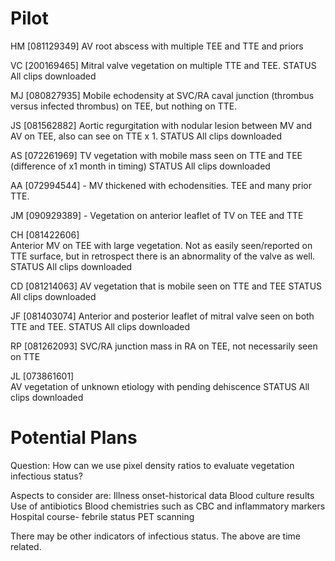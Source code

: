 # Pilot

HM [081129349] 
AV root abscess with multiple TEE and TTE and priors

VC [200169465] 
Mitral valve vegetation on multiple TTE and TEE.
STATUS 		All clips downloaded

MJ [080827935]
Mobile echodensity at SVC/RA caval junction (thrombus versus infected thrombus) on TEE, but nothing on TTE.

JS [081562882]
Aortic regurgitation with nodular lesion between MV and AV on TEE, also can see on TTE x 1.
STATUS 		All clips downloaded

AS [072261969]
TV vegetation with mobile mass seen on TTE and TEE (difference of x1 month in timing)
STATUS 		All clips downloaded

AA [072994544] - MV thickened with echodensities. TEE and many prior TTE.

JM [090929389] - Vegetation on anterior leaflet of TV on TEE and TTE

CH [081422606] 		
Anterior MV on TEE with large vegetation. Not as easily seen/reported on TTE surface, but in retrospect there is an abnormality of the valve as well.
STATUS 		All clips downloaded

CD [081214063]
AV vegetation that is mobile seen on TTE and TEE
STATUS 		All clips downloaded

JF [081403074]
Anterior and posterior leaflet of mitral valve seen on both TTE and TEE.
STATUS 		All clips downloaded

RP [081262093]
SVC/RA junction mass in RA on TEE, not necessarily seen on TTE

JL [073861601] 	
AV vegetation of unknown etiology with pending dehiscence
STATUS 		All clips downloaded

# Potential Plans

Question: How can we use pixel density ratios to evaluate vegetation infectious status?

Aspects to consider are:
Illness onset-historical data
Blood culture results
Use of antibiotics
Blood chemistries such as CBC and inflammatory markers
Hospital course- febrile status
PET scanning

There may be other indicators of infectious status. The above are time related.

